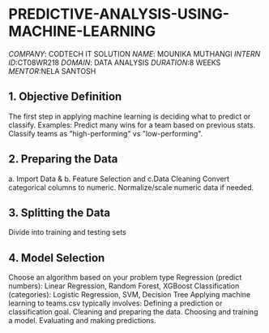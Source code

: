 # PREDICTIVE-ANALYSIS-USING-MACHINE-LEARNING
*COMPANY*: CODTECH IT SOLUTION
*NAME*: MOUNIKA MUTHANGI
*INTERN ID*:CT08WR218
*DOMAIN*: DATA ANALYSIS
*DURATION*:8 WEEKS
*MENTOR*:NELA SANTOSH
## 1. Objective Definition
The first step in applying machine learning is deciding what to predict or classify. Examples:
Predict many wins for a team based on previous stats.
Classify teams as "high-performing" vs "low-performing".
## 2. Preparing the Data
a. Import Data & b. Feature Selection and c.Data Cleaning
Convert categorical columns to numeric.
Normalize/scale numeric data if needed.
## 3. Splitting the Data
Divide into training and testing sets
## 4. Model Selection
Choose an algorithm based on your problem type
Regression (predict numbers): Linear Regression, Random Forest, XGBoost
Classification (categories): Logistic Regression, SVM, Decision Tree
Applying machine learning to teams.csv typically involves:
Defining a prediction or classification goal.
Cleaning and preparing the data.
Choosing and training a model.
Evaluating and making predictions.

